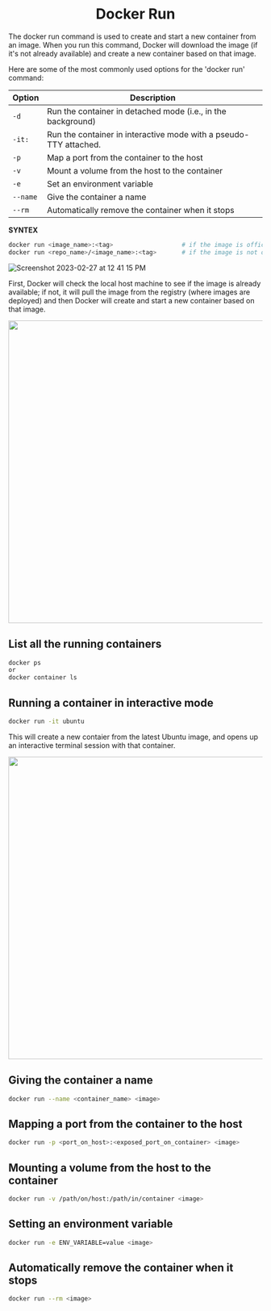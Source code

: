 <h1 align="center"> Docker Run </h1>

The docker run command is used to create and start a new container from an image. When you run this command, Docker will download the image (if it's not already available) and create a new container based on that image.

Here are some of the most commonly used options for the 'docker run' command:

| Option        | Description                                                       |
| ------------- | ----------------------------------------------------------------- |
| `-d`	        | Run the container in detached mode (i.e., in the background)      |
| `-it:`        | Run the container in interactive mode with a pseudo-TTY attached. |
| `-p`	        | Map a port from the container to the host                         |
| `-v`	        | Mount a volume from the host to the container                     |
| `-e`	        | Set an environment variable                                       |
| `--name`	    | Give the container a name                                         |
| `--rm`	    | Automatically remove the container when it stops                  |

**SYNTEX**
```bash
docker run <image_name>:<tag>                   # if the image is offical
docker run <repo_name>/<image_name>:<tag>       # if the image is not official
```

![Screenshot 2023-02-27 at 12 41 15 PM](https://user-images.githubusercontent.com/111651161/221498432-bac7c96d-7f67-493b-9128-d09e592542af.png)

First, Docker will check the local host machine to see if the image is already available; if not, it will pull the image from the registry (where images are deployed) and then Docker will create and start a new container based on that image.

<img src="https://user-images.githubusercontent.com/111651161/221502653-f4c50e7a-1269-40be-bdec-10970621aa33.png" height="600">

## List all the running containers

```bash
docker ps
or
docker container ls
```

## Running a container in interactive mode

```bash
docker run -it ubuntu
```

This will create a new contaier from the latest Ubuntu image, and opens up an interactive terminal session with that container.

<img src="https://user-images.githubusercontent.com/111651161/221514839-de0f89d2-9c8e-46b0-b0c2-e798aec45c87.png" height="600">

## Giving the container a name

```bash
docker run --name <container_name> <image>
```

## Mapping a port from the container to the host

```bash
docker run -p <port_on_host>:<exposed_port_on_container> <image>
```

## Mounting a volume from the host to the container

```bash
docker run -v /path/on/host:/path/in/container <image>
```

## Setting an environment variable

```bash
docker run -e ENV_VARIABLE=value <image>
```

## Automatically remove the container when it stops

```bash
docker run --rm <image>
```
